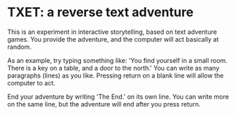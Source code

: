 # TXET: a reverse text adventure
This is an experiment in interactive storytelling, based on text adventure games. You provide the adventure, and the computer will act basically at random.

As an example, try typing something like:
'You find yourself in a small room. There is a key on a table, and a door to the north.'
You can write as many paragraphs (lines) as you like. Pressing return on a blank line will allow the computer to act.

End your adventure by writing 'The End.' on its own line. You can write more on the same line, but the adventure will end after you press return.
